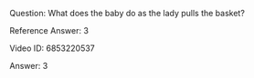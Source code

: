 Question: What does the baby do as the lady pulls the basket?

Reference Answer: 3

Video ID: 6853220537

Answer: 3

